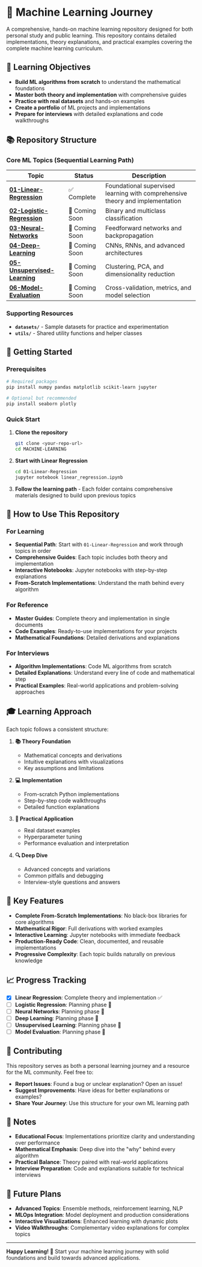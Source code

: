 # 🤖 Machine Learning Journey

A comprehensive, hands-on machine learning repository designed for both personal study and public learning. This repository contains detailed implementations, theory explanations, and practical examples covering the complete machine learning curriculum.

## 🎯 Learning Objectives

- **Build ML algorithms from scratch** to understand the mathematical foundations
- **Master both theory and implementation** with comprehensive guides
- **Practice with real datasets** and hands-on examples
- **Create a portfolio** of ML projects and implementations
- **Prepare for interviews** with detailed explanations and code walkthroughs

## 📚 Repository Structure

### Core ML Topics (Sequential Learning Path)

| Topic | Status | Description |
|-------|--------|-------------|
| **[01-Linear-Regression](./01-Linear-Regression/)** | ✅ Complete | Foundational supervised learning with comprehensive theory and implementation |
| **[02-Logistic-Regression](./02-Logistic-Regression/)** | 🚧 Coming Soon | Binary and multiclass classification |
| **[03-Neural-Networks](./03-Neural-Networks/)** | 🚧 Coming Soon | Feedforward networks and backpropagation |
| **[04-Deep-Learning](./04-Deep-Learning/)** | 🚧 Coming Soon | CNNs, RNNs, and advanced architectures |
| **[05-Unsupervised-Learning](./05-Unsupervised-Learning/)** | 🚧 Coming Soon | Clustering, PCA, and dimensionality reduction |
| **[06-Model-Evaluation](./06-Model-Evaluation/)** | 🚧 Coming Soon | Cross-validation, metrics, and model selection |

### Supporting Resources

- **`datasets/`** - Sample datasets for practice and experimentation
- **`utils/`** - Shared utility functions and helper classes

## 🚀 Getting Started

### Prerequisites

```bash
# Required packages
pip install numpy pandas matplotlib scikit-learn jupyter

# Optional but recommended
pip install seaborn plotly
```

### Quick Start

1. **Clone the repository**
   ```bash
   git clone <your-repo-url>
   cd MACHINE-LEARNING
   ```

2. **Start with Linear Regression**
   ```bash
   cd 01-Linear-Regression
   jupyter notebook linear_regression.ipynb
   ```

3. **Follow the learning path** - Each folder contains comprehensive materials designed to build upon previous topics

## 📖 How to Use This Repository

### For Learning
- **Sequential Path**: Start with `01-Linear-Regression` and work through topics in order
- **Comprehensive Guides**: Each topic includes both theory and implementation
- **Interactive Notebooks**: Jupyter notebooks with step-by-step explanations
- **From-Scratch Implementations**: Understand the math behind every algorithm

### For Reference
- **Master Guides**: Complete theory and implementation in single documents
- **Code Examples**: Ready-to-use implementations for your projects
- **Mathematical Foundations**: Detailed derivations and explanations

### For Interviews
- **Algorithm Implementations**: Code ML algorithms from scratch
- **Detailed Explanations**: Understand every line of code and mathematical step
- **Practical Examples**: Real-world applications and problem-solving approaches

## 🎓 Learning Approach

Each topic follows a consistent structure:

1. **📚 Theory Foundation**
   - Mathematical concepts and derivations
   - Intuitive explanations with visualizations
   - Key assumptions and limitations

2. **💻 Implementation**
   - From-scratch Python implementations
   - Step-by-step code walkthroughs
   - Detailed function explanations

3. **🧪 Practical Application**
   - Real dataset examples
   - Hyperparameter tuning
   - Performance evaluation and interpretation

4. **🔍 Deep Dive**
   - Advanced concepts and variations
   - Common pitfalls and debugging
   - Interview-style questions and answers

## 🌟 Key Features

- **Complete From-Scratch Implementations**: No black-box libraries for core algorithms
- **Mathematical Rigor**: Full derivations with worked examples
- **Interactive Learning**: Jupyter notebooks with immediate feedback
- **Production-Ready Code**: Clean, documented, and reusable implementations
- **Progressive Complexity**: Each topic builds naturally on previous knowledge

## 📈 Progress Tracking

- [x] **Linear Regression**: Complete theory and implementation ✅
- [ ] **Logistic Regression**: Planning phase 🚧
- [ ] **Neural Networks**: Planning phase 🚧
- [ ] **Deep Learning**: Planning phase 🚧
- [ ] **Unsupervised Learning**: Planning phase 🚧
- [ ] **Model Evaluation**: Planning phase 🚧

## 🤝 Contributing

This repository serves as both a personal learning journey and a resource for the ML community. Feel free to:

- **Report Issues**: Found a bug or unclear explanation? Open an issue!
- **Suggest Improvements**: Have ideas for better explanations or examples?
- **Share Your Journey**: Use this structure for your own ML learning path

## 📝 Notes

- **Educational Focus**: Implementations prioritize clarity and understanding over performance
- **Mathematical Emphasis**: Deep dive into the "why" behind every algorithm
- **Practical Balance**: Theory paired with real-world applications
- **Interview Preparation**: Code and explanations suitable for technical interviews

## 🔮 Future Plans

- **Advanced Topics**: Ensemble methods, reinforcement learning, NLP
- **MLOps Integration**: Model deployment and production considerations
- **Interactive Visualizations**: Enhanced learning with dynamic plots
- **Video Walkthroughs**: Complementary video explanations for complex topics

---

**Happy Learning! 🚀** Start your machine learning journey with solid foundations and build towards advanced applications.